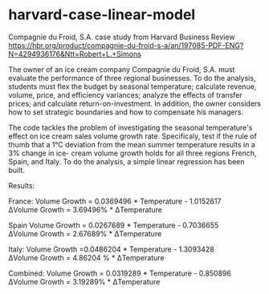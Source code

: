harvard-case-linear-model
=========================

Compagnie du Froid, S.A. case study from Harvard Business Review https://hbr.org/product/compagnie-du-froid-s-a/an/197085-PDF-ENG?N=4294936176&Ntt=Robert+L.+Simons

The owner of an ice cream company Compagnie du Froid, S.A. must evaluate the performance of three regional businesses. To do the analysis, students must flex the budget by seasonal temperature; calculate revenue, volume, price, and efficiency variances; analyze the effects of transfer prices; and calculate return-on-investment. In addition, the owner considers how to set strategic boundaries and how to compensate his managers.

The code tackles the problem of investigating the seasonal temperature's effect on ice cream sales volume growth rate. Specificaly, test if the rule of thumb that a 1°C deviation from the mean summer temperature results in a 3% change in ice-
cream volume growth holds for all three regions French, Spain, and Italy. To do the analysis, a simple linear regression has been built.

Results:

France:
Volume Growth = 0.0369496 * Temperature - 1.0152617			
ΔVolume Growth =  3.69496% * ΔTemperature			

Spain
Volume Growth = 0.0267689 * Temperature - 0.7036655			
ΔVolume Growth =  2.67689% * ΔTemperature			

Italy:
Volume Growth =0.0486204 * Temperature - 1.3093428			
ΔVolume Growth =  4.86204 % * ΔTemperature		

Combined:
Volume Growth = 0.0319289 * Temperature - 0.850896			
ΔVolume Growth =  3.19289% * ΔTemperature			
